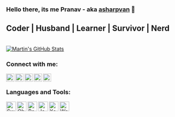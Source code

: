 ### Hello there, its me Pranav - aka [asharpvan][website] 👋

## Coder | Husband | Learner | Survivor | Nerd


<!--<a href="https://github.com/asharpvan/asharpvan">
  <img align="center" src="https://github-readme-stats.vercel.app/api/top-langs/?username=asharpvan&title_color=ffffff&text_color=c9cacc&icon_color=2bbc8a&bg_color=1d1f21" />
</a> -->

<br>

<a href="https://github.com/asharpvan/asharpvan">
  <img align="center" src="https://github-readme-stats.vercel.app/api?username=asharpvan&show_icons=true&line_height=27&count_private=true&title_color=ffffff&text_color=c9cacc&icon_color=2bbc8a&bg_color=1d1f21" alt="Martin's GitHub Stats" />
</a>

### Connect with me:

[<img align="left" alt="asharpvan | Facebook" width="22px" src="https://cdn.jsdelivr.net/npm/simple-icons@v3/icons/facebook.svg" />][facebook]
[<img align="left" alt="asharpvan | Twitter" width="22px" src="https://cdn.jsdelivr.net/npm/simple-icons@v3/icons/twitter.svg" />][twitter]
[<img align="left" alt="asharpvan | LinkedIn" width="22px" src="https://cdn.jsdelivr.net/npm/simple-icons@v3/icons/linkedin.svg" />][linkedin]
[<img align="left" alt="asharpvan | Instagram" width="22px" src="https://cdn.jsdelivr.net/npm/simple-icons@v3/icons/instagram.svg" />][instagram]
[<img align="left" alt="asharpvan | StackOverflow" width="22px" src="https://cdn.jsdelivr.net/npm/simple-icons@v3/icons/stackoverflow.svg" />][stackoverflow]

<br />

### Languages and Tools:


<img align="left" alt="Swift 3.0+" width="26px" src="https://asharpvan.firebaseapp.com/static/img/swift.55dc029.png" />
<img align="left" alt="Objective C" width="26px" src="https://asharpvan.firebaseapp.com/static/img/objectivec.8712de0.png" />
<img align="left" alt="React Native" width="26px" src="https://cdn.worldvectorlogo.com/logos/react-1.svg" />
<img align="left" alt="JavaScript" width="26px" src="https://cdn.worldvectorlogo.com/logos/javascript.svg" />
<img align="left" alt="Xcode" width="26px" src="https://miro.medium.com/max/256/1*YlPbvXeboiur4S5mB6xKkg.png" />
<img align="left" alt="Webstorm" width="26px" src="https://dashboard.snapcraft.io/site_media/appmedia/2017/11/WebStorm_1282x.png" />



[website]: https://asharpvan.firebaseapp.com/#/
[twitter]: https://twitter.com/asharpvan
[instagram]: https://www.instagram.com/asharpvan/
[linkedin]: https://www.linkedin.com/in/pranav-sah-2407345b/
[facebook]: https://www.facebook.com/asharpvan
[stackoverflow]: https://stackoverflow.com/users/5324042/ioser
